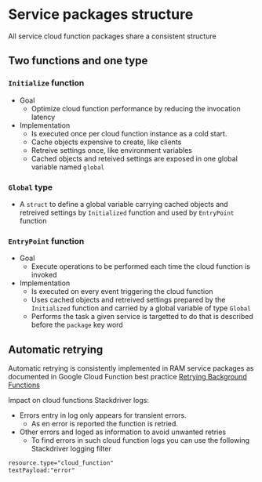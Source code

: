 # Service packages structure

All service cloud function packages share a consistent structure

## Two functions and one type

### `Initialize` function

- Goal
  - Optimize cloud function performance by reducing the invocation latency
- Implementation
  - Is executed once per cloud function instance as a cold start.
  - Cache objects expensive to create, like clients
  - Retreive settings once, like environment variables
  - Cached objects and reteived settings are exposed in one global variable named `global`
  
### `Global` type

- A `struct` to define a global variable carrying cached objects and retreived settings by `Initialized` function and used by `EntryPoint` function

### `EntryPoint` function

- Goal
  - Execute operations to be performed each time the cloud function is invoked
- Implementation
  - Is executed on every event triggering the cloud function
  - Uses cached objects and retreived settings prepared by the `Initialized` function and carried by a global variable of type `Global`
  - Performs the task a given service is targetted to do that is described before the `package` key word

## Automatic retrying

Automatic retrying is consistently implemented in RAM service packages as documented in Google Cloud Function best practice [Retrying Background Functions](https://cloud.google.com/functions/docs/bestpractices/retries)

Impact on cloud functions Stackdriver logs:

- Errors entry in log only appears for transient errors.
  - As en error is reported the function is retried.
- Other errors and loged as information to avoid unwanted retries
  - To find errors in such cloud function logs you can use the following Stackdriver logging filter

```txt
resource.type="cloud_function"
textPayload:"error"
```
